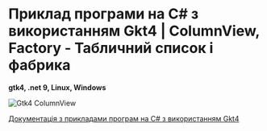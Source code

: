 # Приклад програми на С# з використанням Gkt4 | ColumnView, Factory - Табличний список і фабрика
<b>gtk4, .net 9, Linux, Windows</b> <br/>

<img class="img-thumbnail" alt="Gtk4 ColumnView" src="https://accounting.org.ua/files/files/column_view_gtk4.gif"><br/>

[ Документація з прикладами програм на С# з використанням Gkt4 ](https://accounting.org.ua/watch/section/news/code-00000020)
